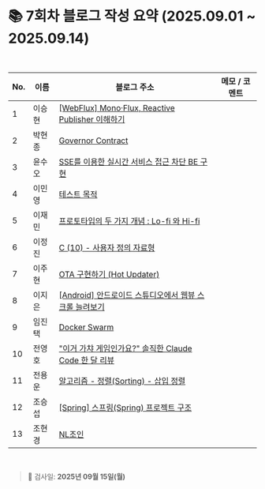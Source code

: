 # 📚 7회차 블로그 작성 요약 (2025.09.01 ~ 2025.09.14)

<br>

| No. | 이름  | 블로그 주소                                                                | 메모 / 코멘트 |
|-----|-----|-----------------------------------------------------------------------|----------|
| 1   | 이승현 | [[WebFlux] Mono·Flux, Reactive Publisher 이해하기](https://ssddo-story.tistory.com/70)                                                                      |          |
| 2   | 박현종 | [Governor Contract](https://develop-think-record.tistory.com/31)                                                                      |          |
| 3   | 윤수오 | [SSE를 이용한 실시간 서비스 접근 차단 BE 구현](https://velog.io/@dbstndh12/Spring-SSE%EB%A5%BC-%EC%9D%B4%EC%9A%A9%ED%95%9C-%EC%8B%A4%EC%8B%9C%EA%B0%84-%EC%84%9C%EB%B9%84%EC%8A%A4-%EC%A0%91%EA%B7%BC-%EC%B0%A8%EB%8B%A8-BE-%EA%B5%AC%ED%98%84)                                                                      |          |
| 4   | 이민영 | [테스트 목적](https://stylish-minyoung.tistory.com/215)                    |          |
| 5   | 이재민 | [프로토타입의 두 가지 개념 : Lo-fi 와 Hi-fi](https://jam-scribble.tistory.com/45) |          |
| 6   | 이정진 | [C (10) - 사용자 정의 자료형](https://freshdev.tistory.com/66)                |          |
| 7   | 이주현 | [OTA 구현하기 (Hot Updater)](https://jujus.gitbook.io/jutrongs-docs/my-storage/react-native/ota-hot-updater)                                                                       |          |
| 8   | 이지은 | [[Android] 안드로이드 스튜디오에서 웹뷰 스크롤 늘려보기](https://ji-eeeun.tistory.com/129) |          |
| 9   | 임진택 |  [Docker Swarm](https://taekt.tistory.com/45)             |          |
| 10  | 전영호 |["이거 가챠 게임인가요?" 솔직한 Claude Code 한 달 리뷰](https://aplbly.tistory.com/32)                                                                |          |
| 11  | 전용운 |[알고리즘 - 정렬(Sorting) - 삽입 정렬](https://jun-yu.tistory.com/15)                                                                       |          |
| 12  | 조승섭 | [[Spring] 스프링(Spring) 프로젝트 구조](https://seopseophaeee.tistory.com/13)                     |          |
| 13  | 조현경 | [NL조인](https://velog.io/@edocnuyh/NL%EC%A1%B0%EC%9D%B8)                                                                      |          |

<br>

> 📌 검사일: **2025년 09월 15일(월)**
